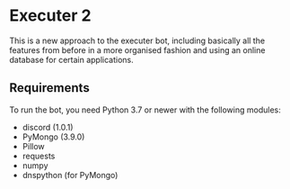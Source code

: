# Executer 2
This is a new approach to the executer bot, including basically all the features from before in a more organised fashion
and using an online database for certain applications.

## Requirements
To run the bot, you need Python 3.7 or newer with the following modules:
 - discord      (1.0.1)
 - PyMongo      (3.9.0)
 - Pillow
 - requests
 - numpy
 - dnspython (for PyMongo)